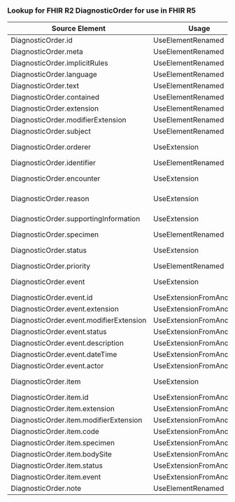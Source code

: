 ### Lookup for FHIR R2 DiagnosticOrder for use in FHIR R5

| Source Element | Usage | Target |
| -------------- | ----- | ------ |
| DiagnosticOrder.id | UseElementRenamed | ServiceRequest.id |
| DiagnosticOrder.meta | UseElementRenamed | ServiceRequest.meta |
| DiagnosticOrder.implicitRules | UseElementRenamed | ServiceRequest.implicitRules |
| DiagnosticOrder.language | UseElementRenamed | ServiceRequest.language |
| DiagnosticOrder.text | UseElementRenamed | ServiceRequest.text |
| DiagnosticOrder.contained | UseElementRenamed | ServiceRequest.contained |
| DiagnosticOrder.extension | UseElementRenamed | ServiceRequest.extension |
| DiagnosticOrder.modifierExtension | UseElementRenamed | ServiceRequest.modifierExtension |
| DiagnosticOrder.subject | UseElementRenamed | ServiceRequest.subject |
| DiagnosticOrder.orderer | UseExtension | http://hl7.org/fhir/1.0/StructureDefinition/extension-DiagnosticOrder.orderer |
| DiagnosticOrder.identifier | UseElementRenamed | ServiceRequest.identifier |
| DiagnosticOrder.encounter | UseExtension | http://hl7.org/fhir/1.0/StructureDefinition/extension-DiagnosticOrder.encounter |
| DiagnosticOrder.reason | UseExtension | http://hl7.org/fhir/1.0/StructureDefinition/extension-DiagnosticOrder.reason |
| DiagnosticOrder.supportingInformation | UseExtension | http://hl7.org/fhir/1.0/StructureDefinition/extension-DiagnosticOrder.supportingInformation |
| DiagnosticOrder.specimen | UseElementRenamed | ServiceRequest.specimen |
| DiagnosticOrder.status | UseExtension | http://hl7.org/fhir/1.0/StructureDefinition/extension-DiagnosticOrder.status |
| DiagnosticOrder.priority | UseElementRenamed | ServiceRequest.priority |
| DiagnosticOrder.event | UseExtension | http://hl7.org/fhir/1.0/StructureDefinition/extension-DiagnosticOrder.event |
| DiagnosticOrder.event.id | UseExtensionFromAncestor | - |
| DiagnosticOrder.event.extension | UseExtensionFromAncestor | - |
| DiagnosticOrder.event.modifierExtension | UseExtensionFromAncestor | - |
| DiagnosticOrder.event.status | UseExtensionFromAncestor | - |
| DiagnosticOrder.event.description | UseExtensionFromAncestor | - |
| DiagnosticOrder.event.dateTime | UseExtensionFromAncestor | - |
| DiagnosticOrder.event.actor | UseExtensionFromAncestor | - |
| DiagnosticOrder.item | UseExtension | http://hl7.org/fhir/1.0/StructureDefinition/extension-DiagnosticOrder.item |
| DiagnosticOrder.item.id | UseExtensionFromAncestor | - |
| DiagnosticOrder.item.extension | UseExtensionFromAncestor | - |
| DiagnosticOrder.item.modifierExtension | UseExtensionFromAncestor | - |
| DiagnosticOrder.item.code | UseExtensionFromAncestor | - |
| DiagnosticOrder.item.specimen | UseExtensionFromAncestor | - |
| DiagnosticOrder.item.bodySite | UseExtensionFromAncestor | - |
| DiagnosticOrder.item.status | UseExtensionFromAncestor | - |
| DiagnosticOrder.item.event | UseExtensionFromAncestor | - |
| DiagnosticOrder.note | UseElementRenamed | ServiceRequest.note |
